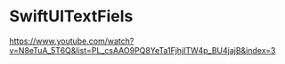 # SwiftUITextFiels

https://www.youtube.com/watch?v=N8eTuA_5T6Q&list=PL_csAAO9PQ8YeTa1FjhjITW4p_BU4jajB&index=3
